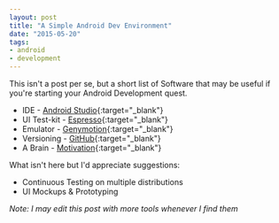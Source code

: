 ```yaml
---
layout: post
title: "A Simple Android Dev Environment"
date: "2015-05-20"
tags:
- android
- development
---
```

This isn't a post per se, but a short list of Software that may be useful if
you're starting your Android Development quest.  

* IDE - [Android Studio](http://developer.android.com/tools/studio/index.html){:target="_blank"}
* UI Test-kit - [Espresso](https://code.google.com/p/android-test-kit/wiki/Espresso){:target="_blank"}
* Emulator - [Genymotion](https://www.genymotion.com/#!/){:target="_blank"}
* Versioning - [GitHub](https://github.com/){:target="_blank"}
* A Brain - [Motivation](http://en.wikipedia.org/wiki/Motivation){:target="_blank"}


What isn't here but I'd appreciate suggestions:  

* Continuous Testing on multiple distributions
* UI Mockups & Prototyping

_Note: I may edit this post with more tools whenever I find them_  
